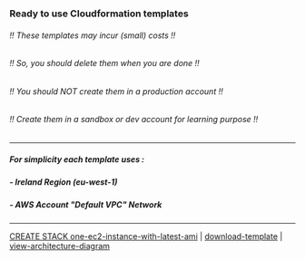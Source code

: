 ### Ready to use Cloudformation templates
###### !! These templates may incur (small) costs !!
###### !! So, you should delete them when you are done !!
###### !! You should NOT create them in a production account !!
###### !! Create them in a sandbox or dev account for learning purpose !!
---
##### For simplicity each template uses :
##### - Ireland Region (eu-west-1)
##### - AWS Account "Default VPC" Network
---
<a href='https://eu-west-1.console.aws.amazon.com/cloudformation/home?region=eu-west-1#/stacks/create/review?templateURL=https://s3.eu-west-1.amazonaws.com/welcloud.io.aws-simplest-example/cloudformation-templates/ec2/one-ec2-instance-with-latest-ami.template.yaml&stackName=one-ec2-instance-with-latest-ami' target='_blank'>CREATE STACK one-ec2-instance-with-latest-ami</a> | [download-template](https://s3.eu-west-1.amazonaws.com/welcloud.io.aws-simplest-example/cloudformation-templates/ec2/one-ec2-instance-with-latest-ami.template.yaml) | [view-architecture-diagram](https://s3.eu-west-1.amazonaws.com/welcloud.io.aws-simplest-example/architecture-diagrams/ec2/one-ec2-instance-with-latest-ami.png)
